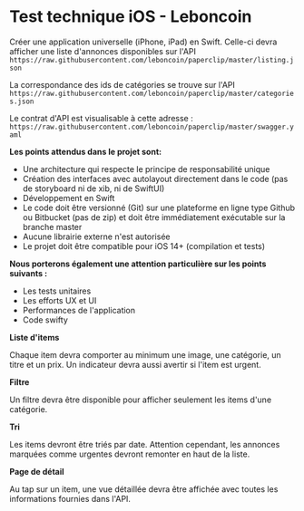 # Test technique iOS - Leboncoin

Créer une application universelle (iPhone, iPad) en Swift. Celle-ci devra afficher une liste d'annonces disponibles sur l'API `https://raw.githubusercontent.com/leboncoin/paperclip/master/listing.json`

La correspondance des ids de catégories se trouve sur l'API
`https://raw.githubusercontent.com/leboncoin/paperclip/master/categories.json`

Le contrat d'API est visualisable à cette adresse :
`https://raw.githubusercontent.com/leboncoin/paperclip/master/swagger.yaml`

**Les points attendus dans le projet sont:**

- Une architecture qui respecte le principe de responsabilité unique
- Création des interfaces avec autolayout directement dans le code (pas de storyboard ni
de xib, ni de SwiftUI)
- Développement en Swift
- Le code doit être versionné (Git) sur une plateforme en ligne type Github ou Bitbucket
(pas de zip) et doit être immédiatement exécutable sur la branche master
- Aucune librairie externe n'est autorisée
- Le projet doit être compatible pour iOS 14+ (compilation et tests)

**Nous porterons également une attention particulière sur les points suivants :**

- Les tests unitaires
- Les efforts UX et UI
- Performances de l'application
- Code swifty

**Liste d'items**

Chaque item devra comporter au minimum une image, une catégorie, un titre et un prix. Un indicateur devra aussi avertir si l'item est urgent.

**Filtre**

Un filtre devra être disponible pour afficher seulement les items d'une catégorie.

**Tri**

Les items devront être triés par date.
Attention cependant, les annonces marquées comme urgentes devront remonter en haut de la liste.

**Page de détail**
   
Au tap sur un item, une vue détaillée devra être affichée avec toutes les informations fournies dans l'API.
